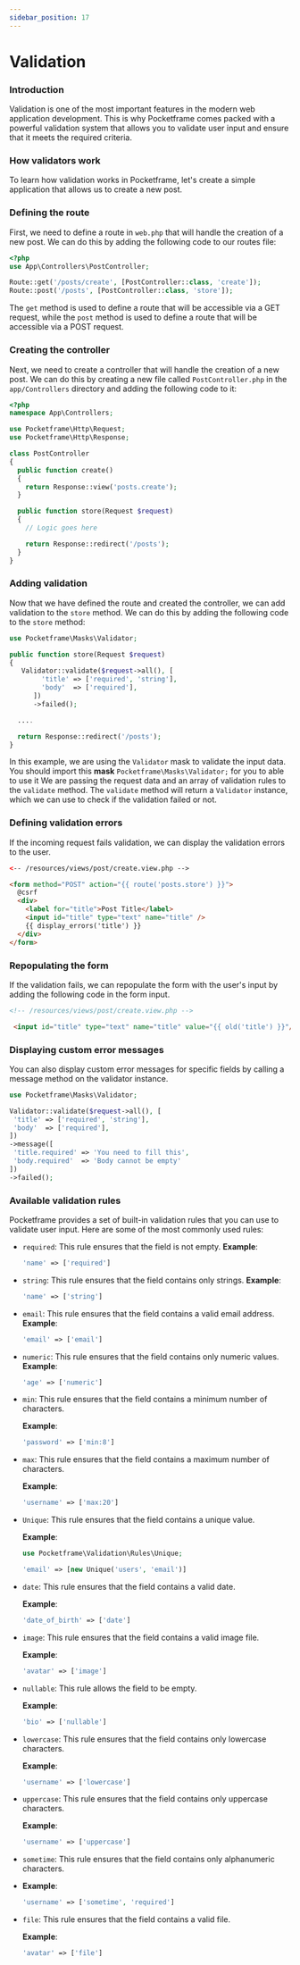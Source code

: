 ```yaml
---
sidebar_position: 17
---
```


# Validation

### Introduction

Validation is one of the most important features in the modern web application development. This is why Pocketframe comes packed with a powerful validation system that allows you to validate user input and ensure that it meets the required criteria.

### How validators work
To learn how validation works in Pocketframe, let's create a simple application that allows us to create a new post.

### Defining the route
First, we need to define a route in `web.php` that will handle the creation of a new post. We can do this by adding the following code to our routes file:

```php showLineNumbers
<?php
use App\Controllers\PostController;

Route::get('/posts/create', [PostController::class, 'create']);
Route::post('/posts', [PostController::class, 'store']);
```
The `get` method is used to define a route that will be accessible via a GET request, while the `post` method is used to define a route that will be accessible via a POST request.

### Creating the controller
Next, we need to create a controller that will handle the creation of a new post. We can do this by creating a new file called `PostController.php` in the `app/Controllers` directory and adding the following code to it:

```php showLineNumbers
<?php
namespace App\Controllers;

use Pocketframe\Http\Request;
use Pocketframe\Http\Response;

class PostController
{
  public function create()
  {
    return Response::view('posts.create');
  }

  public function store(Request $request)
  {
    // Logic goes here

    return Response::redirect('/posts');
  }
}
```

### Adding validation

Now that we have defined the route and created the controller, we can add validation to the `store` method. We can do this by adding the following code to the `store` method:

```php showLineNumbers
use Pocketframe\Masks\Validator;

public function store(Request $request)
{
   Validator::validate($request->all(), [
        'title' => ['required', 'string'],
        'body'  => ['required'],
      ])
      ->failed();

  ....

  return Response::redirect('/posts');
}
```

In this example, we are using the `Validator` mask to validate the input data. You should import this **mask**  `Pocketframe\Masks\Validator;` for you to able to use it We are passing the request data and an array of validation rules to the `validate` method. The `validate` method will return a `Validator` instance, which we can use to check if the validation failed or not.

### Defining validation errors
If the incoming request fails validation, we can display the validation errors to the user.

```html showLineNumbers
<-- /resources/views/post/create.view.php -->

<form method="POST" action="{{ route('posts.store') }}">
  @csrf
  <div>
    <label for="title">Post Title</label>
    <input id="title" type="text" name="title" />
    {{ display_errors('title') }}
  </div>
</form>
```

### Repopulating the form
If the validation fails, we can repopulate the form with the user's input by adding the following code in the form input.

```html showLineNumbers
<!-- /resources/views/post/create.view.php -->

 <input id="title" type="text" name="title" value="{{ old('title') }}"/>
 ```

 ### Displaying custom error messages
 You can also display custom error messages for specific fields by calling a message method on the validator instance.

 ```php showLineNumbers
 use Pocketframe\Masks\Validator;

Validator::validate($request->all(), [
  'title' => ['required', 'string'],
  'body'  => ['required'],
])
->message([
  'title.required' => 'You need to fill this',
  'body.required'  => 'Body cannot be empty'
])
->failed();
```

### Available validation rules
Pocketframe provides a set of built-in validation rules that you can use to validate user input. Here are some of the most commonly used rules:

- `required`: This rule ensures that the field is not empty.
  **Example**:
  ```php
  'name' => ['required']
  ```
- `string`: This rule ensures that the field contains only strings.
  **Example**:
  ```php
  'name' => ['string']
  ```
- `email`: This rule ensures that the field contains a valid email address.
  **Example**:
  ```php
  'email' => ['email']
  ```
- `numeric`: This rule ensures that the field contains only numeric values.
  **Example**:
  ```php
  'age' => ['numeric']
  ```
- `min`: This rule ensures that the field contains a minimum number of characters.

  **Example**:
  ```php
  'password' => ['min:8']
  ```
- `max`: This rule ensures that the field contains a maximum number of characters.

  **Example**:
  ```php
  'username' => ['max:20']
  ```
- `Unique`: This rule ensures that the field contains a unique value.

  **Example**:
  ```php
  use Pocketframe\Validation\Rules\Unique;

  'email' => [new Unique('users', 'email')]
  ```

- `date`: This rule ensures that the field contains a valid date.

  **Example**:
  ```php
  'date_of_birth' => ['date']
  ```

- `image`: This rule ensures that the field contains a valid image file.

  **Example**:
  ```php
  'avatar' => ['image']
  ```
- `nullable`: This rule allows the field to be empty.

  **Example**:
  ```php
  'bio' => ['nullable']
  ```

- `lowercase`: This rule ensures that the field contains only lowercase characters.

  **Example**:
  ```php
  'username' => ['lowercase']
  ```

- `uppercase`: This rule ensures that the field contains only uppercase characters.

  **Example**:
  ```php
  'username' => ['uppercase']
  ```

- `sometime`: This rule ensures that the field contains only alphanumeric characters.
-
  **Example**:
  ```php
  'username' => ['sometime', 'required']
  ```

- `file`: This rule ensures that the field contains a valid file.

  **Example**:
   ```php
   'avatar' => ['file']
   ```
